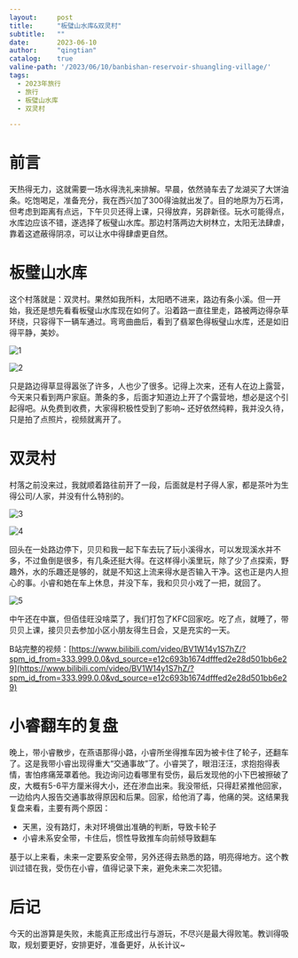 ```yaml
---
layout:     post
title:      "板璧山水库&双灵村"
subtitle:   ""
date:       2023-06-10
author:     "qingtian"
catalog:    true
valine-path: '/2023/06/10/banbishan-reservoir-shuangling-village/'
tags:
  - 2023年旅行
  - 旅行
  - 板璧山水库
  - 双灵村

---
```


# 前言

天热得无力，这就需要一场水得洗礼来排解。早晨，依然骑车去了龙湖买了大饼油条。吃饱喝足，准备充分，我在西兴加了300得油就出发了。目的地原为万石湾，但考虑到距离有点远，下午贝贝还得上课，只得放弃，另辟新径。玩水可能得点，水库边应该不错，遂选择了板璧山水库。那边村落两边大树林立，太阳无法肆虐，靠着这遮蔽得阴凉，可以让水中得肆虐更自然。

# 板璧山水库

这个村落就是：双灵村。果然如我所料，太阳晒不进来，路边有条小溪。但一开始，我还是想先看看板璧山水库现在如何了。沿着路一直往里走，路被两边得杂草环绕，只容得下一辆车通过。弯弯曲曲后，看到了翡翠色得板璧山水库，还是如旧得平静，美妙。

![1](http://img.qingtian16265.com/20230610_1.png)

![2](http://img.qingtian16265.com/20230610_2.png)

只是路边得草显得嚣张了许多，人也少了很多。记得上次来，还有人在边上露营，今天来只看到两户家庭。萧条的多，后面才知道边上开了个露营地，想必是这个引起得吧。从免费到收费，大家得积极性受到了影响~ 还好依然纯粹，我并没久待，只是拍了点照片，视频就离开了。

# 双灵村

村落之前没来过，我就顺着路往前开了一段，后面就是村子得人家，都是茶叶为生得公司/人家，并没有什么特别的。

![3](http://img.qingtian16265.com/20230610_3.png)

![4](http://img.qingtian16265.com/20230610_4.png)

回头在一处路边停下，贝贝和我一起下车去玩了玩小溪得水，可以发现溪水并不多，不过鱼倒是很多，有几条还挺大得。在这样得小溪里玩，除了少了点探索，野趣外，水的乐趣还是够的，就是不知这上流来得水是否输入干净。这也正是内人担心的事。小睿和她在车上休息，并没下车，我和贝贝小戏了一把，就回了。

![5](http://img.qingtian16265.com/20230610_5.png)

中午还在中赢，但佰佳旺没啥菜了，我们打包了KFC回家吃。吃了点，就睡了，带贝贝上课，接贝贝去参加小区小朋友得生日会，又是充实的一天。

B站完整的视频：[https://www.bilibili.com/video/BV1W14y1S7hZ/?spm_id_from=333.999.0.0&vd_source=e12c693b1674dfffed2e28d501bb6e29](https://www.bilibili.com/video/BV1W14y1S7hZ/?spm_id_from=333.999.0.0&vd_source=e12c693b1674dfffed2e28d501bb6e29)

# 小睿翻车的复盘

晚上，带小睿散步，在燕语那得小路，小睿所坐得推车因为被卡住了轮子，还翻车了。这是我带小睿出现得重大“交通事故”了。小睿哭了，眼泪汪汪，求抱抱得表情，害怕疼痛笼罩着他。我边询问边看哪里有受伤，最后发现他的小下巴被擦破了皮，大概有5-6平方厘米得大小，还在渗血出来。我没带纸，只得赶紧推他回家，一边给内人报告交通事故得原因和后果。回家，给他消了毒，他痛的哭。这结果我复盘来看，主要有两个原因：

- 天黑，没有路灯，未对环境做出准确的判断，导致卡轮子
- 小睿未系安全带，卡住后，惯性导致推车向前倾导致翻车

基于以上来看，未来一定要系安全带，另外还得去熟悉的路，明亮得地方。这个教训过错在我，受伤在小睿，值得记录下来，避免未来二次犯错。

# 后记

今天的出游算是失败，未能真正形成出行与游玩，不尽兴是最大得败笔。教训得吸取，规划要更好，安排更好，准备更好，从长计议~
